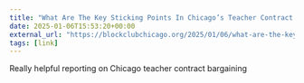 ```yaml
---
title: "What Are The Key Sticking Points In Chicago’s Teacher Contract Talks?"
date: 2025-01-06T15:53:20+00:00
external_url: "https://blockclubchicago.org/2025/01/06/what-are-the-key-sticking-points-in-chicagos-teacher-contract-talks/"
tags: [link]
---
```


Really helpful reporting on Chicago teacher contract bargaining